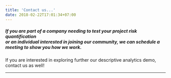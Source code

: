 ```yaml
---
title: 'Contact us...'
date: 2018-02-22T17:01:34+07:00
---
```


##### If you are part of a company needing to test your project risk quantification<br> or an individual interested in joining our community, we can schedule a meeting to show you how we work.
If you are interested in exploring further our descriptive analytics demo, contact us as well!
***
